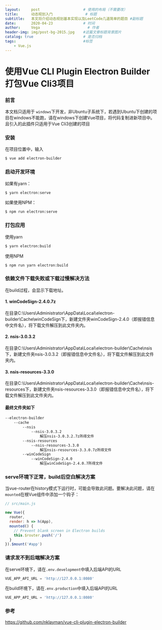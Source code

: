 ```yaml
---
layout:     post                    # 使用的布局（不需要改）
title:      动态规划入门               # 标题 
subtitle:   本文将介绍动态规划基本实现以及LeetCode几道简单的题目 #副标题
date:       2020-04-23              # 时间
author:     Vega                      # 作者
header-img: img/post-bg-2015.jpg    #这篇文章标题背景图片
catalog: true                       # 是否归档
tags:                               #标签
    - Vue.js
---
```


# 使用Vue CLI Plugin Electron Builder打包Vue Cli3项目

### 前言

本文档只适用于 `windows`下开发，非Ubuntu子系统下，若遇到Ubuntu下创建的项目在windows不能跑，请在windows下创建Vue项目，将代码复制进新项目中。且引入的此插件只适用于Vue Cli3创建的项目

### 安装

在项目位置中，输入

```sh
$ vue add electron-builder
```

### 启动开发环境

如果有yarn：

```sh
$ yarn electron:serve
```

如果使用NPM：

```sh
$ npm run electron:serve
```

### 打包应用

使用yarn

```sh
$ yarn electron:build
```

使用NPM

```sh
$ npm run yarn electron:build
```

### 依赖文件下载失败或下载过慢解决方法

在build过程，会显示下载地址。

#### 1. winCodeSign-2.4.0.7z

   在目录C:\Users\Administrator\AppData\Local\electron-builder\Cache\winCodeSign下，新建文件夹winCodeSign-2.4.0（即报错信息中文件名），将下载文件解压到此文件夹内。

#### 2.  nsis-3.0.3.2

   在目录C:\Users\Administrator\AppData\Local\electron-builder\Cache\nsis下，新建文件夹nsis-3.0.3.2（即报错信息中文件名），将下载文件解压到此文件夹内。

#### 3.  nsis-resources-3.3.0

   在目录C:\Users\Administrator\AppData\Local\electron-builder\Cache\nsis-resources下，新建文件夹nsis-resources-3.3.0（即报错信息中文件名），将下载文件解压到此文件夹内。

#### 最终文件夹如下

```sh
--electron-builder
    --cache
        --nsis
            --nsis-3.0.3.2
                解压nsis-3.0.3.2.7z所得文件
        --nsis-resources
            --nsis-resources-3.3.0
                解压nsis-resources-3.3.0.7z所得文件
        --winCodeSign
            --winCodeSign-2.4.0
                解压winCodeSign-2.4.0.7所得文件
```



### serve环境下正常，build后空白解决方案

当vue-router在history模式下运行时，可能会导致此问题。要解决此问题，请在`mounted`在根Vue组件中添加一个钩子：

```javascript
// src/main.js

new Vue({
  router,
  render: h => h(App),
  mounted() {
    // Prevent blank screen in Electron builds
    this.$router.push('/')
  }
}).$mount('#app')
```

### 请求发不到后端解决方案

在serve环境下，请在`.env.development`中填入后端API的URL

```javascript
VUE_APP_API_URL = 'http://127.0.0.1:8080'
```

在build环境下，请在`.env.production`中填入后端API的URL

```javascript
VUE_APP_API_URL = 'http://127.0.0.1:8080'
```

### 参考

<https://github.com/nklayman/vue-cli-plugin-electron-builder>

